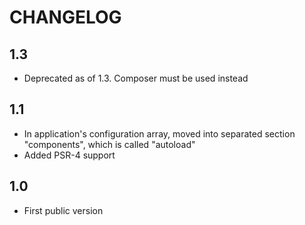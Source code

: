 CHANGELOG
=========

1.3
---

 * Deprecated as of 1.3. Composer must be used instead

1.1
---

 * In application's configuration array, moved into separated section "components", which is called "autoload"
 * Added PSR-4 support


1.0
---

 * First public version